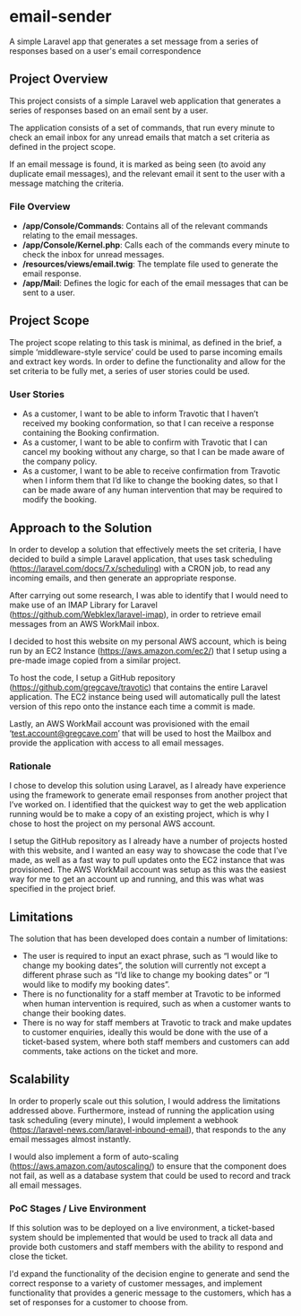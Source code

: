 # email-sender
A simple Laravel app that generates a set message from a series of responses based on a user's email correspondence

## Project Overview
This project consists of a simple Laravel web application that generates a series of responses based on an email sent by a user.

The application consists of a set of commands, that run every minute to check an email inbox for any unread emails that match a set criteria as defined in the project scope.

If an email message is found, it is marked as being seen (to avoid any duplicate email messages), and the relevant email it sent to the user with a message matching the criteria.

### File Overview
* **/app/Console/Commands**: Contains all of the relevant commands relating to the email messages.
* **/app/Console/Kernel.php**: Calls each of the commands every minute to check the inbox for unread messages.
* **/resources/views/email.twig**: The template file used to generate the email response.
* **/app/Mail**: Defines the logic for each of the email messages that can be sent to a user.

## Project Scope
The project scope relating to this task is minimal, as defined in the brief, a simple ‘middleware-style service’ could be used to parse incoming emails and extract key words. In order to define the functionality and allow for the set criteria to be fully met, a series of user stories could be used.

### User Stories
* As a customer, I want to be able to inform Travotic that I haven’t received my booking conformation, so that I can receive a response containing the Booking confirmation.
* As a customer, I want to be able to confirm with Travotic that I can cancel my booking without any charge, so that I can be made aware of the company policy.
* As a customer, I want to be able to receive confirmation from Travotic when I inform them that I’d like to change the booking dates, so that I can be made aware of any human intervention that may be required to modify the booking.

## Approach to the Solution
In order to develop a solution that effectively meets the set criteria, I have decided to build a simple Laravel application, that uses task scheduling (https://laravel.com/docs/7.x/scheduling) with a CRON job, to read any incoming emails, and then generate an appropriate response.

After carrying out some research, I was able to identify that I would need to make use of an IMAP Library for Laravel (https://github.com/Webklex/laravel-imap), in order to retrieve email messages from an AWS WorkMail inbox.

I decided to host this website on my personal AWS account, which is being run by an EC2 Instance (https://aws.amazon.com/ec2/) that I setup using a pre-made image copied from a similar project.

To host the code, I setup a GitHub repository (https://github.com/gregcave/travotic) that contains the entire Laravel application. The EC2 instance being used will automatically pull the latest version of this repo onto the instance each time a commit is made.

Lastly, an AWS WorkMail account was provisioned with the email ‘test.account@gregcave.com’ that will be used to host the Mailbox and provide the application with access to all email messages.

### Rationale
I chose to develop this solution using Laravel, as I already have experience using the framework to generate email responses from another project that I’ve worked on. I identified that the quickest way to get the web application running would be to make a copy of an existing project, which is why I chose to host the project on my personal AWS account.

I setup the GitHub repository as I already have a number of projects hosted with this website, and I wanted an easy way to showcase the code that I’ve made, as well as a fast way to pull updates onto the EC2 instance that was provisioned. The AWS WorkMail account was setup as this was the easiest way for me to get an account up and running, and this was what was specified in the project brief.

## Limitations
The solution that has been developed does contain a number of limitations:

* The user is required to input an exact phrase, such as “I would like to change my booking dates”, the solution will currently not except a different phrase such as “I’d like to change my booking dates” or “I would like to modify my booking dates”.
* There is no functionality for a staff member at Travotic to be informed when human intervention is required, such as when a customer wants to change their booking dates.
* There is no way for staff members at Travotic to track and make updates to customer enquiries, ideally this would be done with the use of a ticket-based system, where both staff members and customers can add comments, take actions on the ticket and more.

## Scalability
In order to properly scale out this solution, I would address the limitations addressed above. Furthermore, instead of running the application using task scheduling (every minute), I would implement a webhook (https://laravel-news.com/laravel-inbound-email), that responds to the any email messages almost instantly.

I would also implement a form of auto-scaling (https://aws.amazon.com/autoscaling/) to ensure that the component does not fail, as well as a database system that could be used to record and track all email messages.

### PoC Stages / Live Environment
If this solution was to be deployed on a live environment, a ticket-based system should be implemented that would be used to track all data and provide both customers and staff members with the ability to respond and close the ticket.

I'd expand the functionality of the decision engine to generate and send the correct response to a variety of customer messages, and implement functionality that provides a generic message to the customers, which has a set of responses for a customer to choose from.
